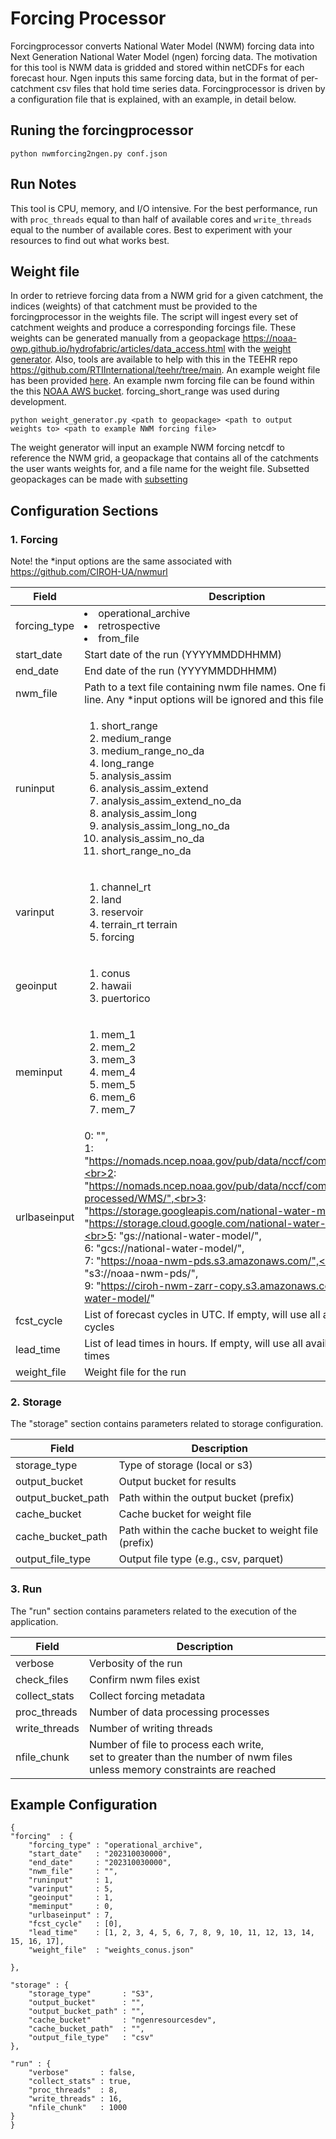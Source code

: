 # Forcing Processor

Forcingprocessor converts National Water Model (NWM) forcing data into Next Generation National Water Model (ngen) forcing data. The motivation for this tool is NWM data is gridded and stored within netCDFs for each forecast hour. Ngen inputs this same forcing data, but in the format of per-catchment csv files that hold time series data. Forcingprocessor is driven by a configuration file that is explained, with an example, in detail below.

## Runing the forcingprocessor
```
python nwmforcing2ngen.py conf.json
```

## Run Notes
This tool is CPU, memory, and I/O intensive. For the best performance, run with `proc_threads` equal to than half of available cores and `write_threads` equal to the number of available cores. Best to experiment with your resources to find out what works best.

## Weight file
In order to retrieve forcing data from a NWM grid for a given catchment, the indices (weights) of that catchment must be provided to the forcingprocessor in the weights file. The script will ingest every set of catchment weights and produce a corresponding forcings file. These weights can be generated manually from a geopackage https://noaa-owp.github.io/hydrofabric/articles/data_access.html with the [weight generator](https://github.com/CIROH-UA/ngen-datastream/tree/main/forcingprocessor/weight_generator.py). Also, tools are available to help with this in the TEEHR repo https://github.com/RTIInternational/teehr/tree/main. An example weight file has been provided [here](https://github.com/CIROH-UA/ngen-datastream/tree/main/forcingprocessor/data/weights). An example nwm forcing file can be found within the this [NOAA AWS bucket](https://noaa-nwm-pds.s3.amazonaws.com/index.html). forcing_short_range was used during development.


 ```
 python weight_generator.py <path to geopackage> <path to output weights to> <path to example NWM forcing file>
 ```

The weight generator will input an example NWM forcing netcdf to reference the NWM grid, a geopackage that contains all of the catchments the user wants weights for, and a file name for the weight file. Subsetted geopackages can be made with [subsetting](https://github.com/CIROH-UA/ngen-datastream/tree/main/subsetting)

## Configuration Sections

### 1. Forcing

Note! the *input options are the same associated with https://github.com/CIROH-UA/nwmurl

| Field             | Description              |
|-------------------|--------------------------|
| forcing_type      | <l><li>operational_archive</li><li>retrospective</li><li>from_file</li></il>          |
| start_date        | Start date of the run (YYYYMMDDHHMM)   |
| end_date          | End date of the run (YYYYMMDDHHMM)    |
| nwm_file          | Path to a text file containing nwm file names. One filename per line. Any *input options will be ignored and this file will be used. |
| runinput | <ol><li>short_range</li><li>medium_range</li><li>medium_range_no_da</li><li>long_range</li><li>analysis_assim</li><li>analysis_assim_extend</li><li>analysis_assim_extend_no_da</li><li>analysis_assim_long</li><li>analysis_assim_long_no_da</li><li>analysis_assim_no_da</li><li>short_range_no_da</li></ol> |
| varinput | <ol><li>channel_rt</li><li>land</li><li>reservoir</li><li>terrain_rt terrain</li><li>forcing</li></ol> |
| geoinput | <ol><li>conus</li><li>hawaii</li><li>puertorico</li></ol> |
| meminput | <ol><li>mem_1</li><li>mem_2</li><li>mem_3</li><li>mem_4</li><li>mem_5</li><li>mem_6</li><li>mem_7</li></ol> |
| urlbaseinput | 0: "",<br>1: "https://nomads.ncep.noaa.gov/pub/data/nccf/com/nwm/prod/",<br>2: "https://nomads.ncep.noaa.gov/pub/data/nccf/com/nwm/post-processed/WMS/",<br>3: "https://storage.googleapis.com/national-water-model/",<br>4: "https://storage.cloud.google.com/national-water-model/",<br>5: "gs://national-water-model/",<br>6: "gcs://national-water-model/",<br>7: "https://noaa-nwm-pds.s3.amazonaws.com/",<br>8: "s3://noaa-nwm-pds/",<br>9: "https://ciroh-nwm-zarr-copy.s3.amazonaws.com/national-water-model/" |
| fcst_cycle        | List of forecast cycles in UTC. If empty, will use all available cycles           |
| lead_time         | List of lead times in hours. If empty, will use all available lead times          |
| weight_file       | Weight file for the run  |


### 2. Storage

The "storage" section contains parameters related to storage configuration.

| Field             | Description                       |
|-------------------|-----------------------------------|
| storage_type      | Type of storage (local or s3)     |
| output_bucket     | Output bucket for results         |
| output_bucket_path| Path within the output bucket (prefix)    |
| cache_bucket      | Cache bucket for weight file       |
| cache_bucket_path | Path within the cache bucket to weight file (prefix)    |
| output_file_type  | Output file type (e.g., csv, parquet)      |

### 3. Run

The "run" section contains parameters related to the execution of the application.

| Field             | Description                    |
|-------------------|--------------------------------|
| verbose           | Verbosity of the run           |
| check_files       | Confirm nwm files exist        |
| collect_stats     | Collect forcing metadata       |
| proc_threads      | Number of data processing processes |
| write_threads     | Number of writing threads      |
| nfile_chunk       | Number of file to process each write,<br> set to greater than the number of nwm files unless memory constraints are reached |

## Example Configuration

    {
    "forcing"  : {
        "forcing_type" : "operational_archive",
        "start_date"   : "202310030000",
        "end_date"     : "202310030000",
        "nwm_file"     : "",
        "runinput"     : 1,
        "varinput"     : 5,
        "geoinput"     : 1,
        "meminput"     : 0,
        "urlbaseinput" : 7,
        "fcst_cycle"   : [0],
        "lead_time"    : [1, 2, 3, 4, 5, 6, 7, 8, 9, 10, 11, 12, 13, 14, 15, 16, 17],
        "weight_file"  : "weights_conus.json"

    },

    "storage" : {
        "storage_type"       : "S3",
        "output_bucket"      : "",
        "output_bucket_path" : "",
        "cache_bucket"       : "ngenresourcesdev",
        "cache_bucket_path"  : "",
        "output_file_type"   : "csv"
    },    

    "run" : {
        "verbose"       : false,
        "collect_stats" : true,
        "proc_threads"  : 8,
        "write_threads" : 16,
        "nfile_chunk"   : 1000
    }
    }

